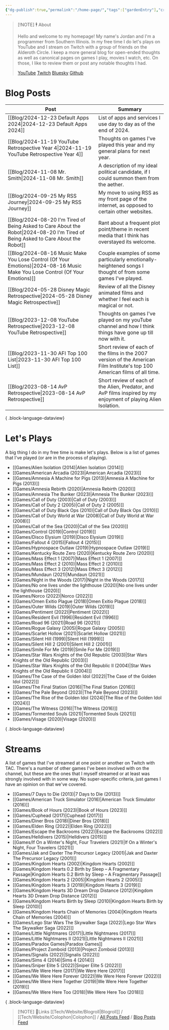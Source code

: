 ```yaml
---
{"dg-publish":true,"permalink":"/home-page/","tags":["gardenEntry"],"created":"2023-11-28","updated":"2024-11-20"}
---
```



> [!NOTE] 🕴 About
>
> Hello and welcome to my homepage! My name's Jordan and I'm a programmer from Southern Illinois. In my free time I do let's plays on YouTube and I stream on Twitch with a group of friends on the Alderoth Circle.  I keep a more general blog for open-ended thoughts as well as canonical pages on games I play, movies I watch, etc. On those, I like to review them or post any notable thoughts I had.
>
> [YouTube](https://youtube.com/@jordan_maynor)
> [Twitch](https://www.twitch.tv/TheAlderothCircle)
> [Bluesky](https://bsky.app/profile/jtm.li)
> [Github](https://github.com/JMaynor)

# Blog Posts

| Post                                                                                                                                 | Summary                                                                                                                    |
| ------------------------------------------------------------------------------------------------------------------------------------ | -------------------------------------------------------------------------------------------------------------------------- |
| [[Blog/2024-12-23 Default Apps 2024\|2024-12-23 Default Apps 2024]]                                                               | List of apps and services I use day to day as of the end of 2024.                                                          |
| [[Blog/2024-11-19 YouTube Retrospective Year 4\|2024-11-19 YouTube Retrospective Year 4]]                                         | Thoughts on games I've played this year and my general plans for next year.                                                |
| [[Blog/2024-11-08 Mr. Smith\|2024-11-08 Mr. Smith]]                                                                               | A description of my ideal political candidate, if I could summon them from the aether.                                     |
| [[Blog/2024-09-25 My RSS Journey\|2024-09-25 My RSS Journey]]                                                                     | My move to using RSS as my front page of the internet, as opposed to certain other websites.                               |
| [[Blog/2024-08-20 I'm Tired of Being Asked to Care About the Robot\|2024-08-20 I'm Tired of Being Asked to Care About the Robot]] | Rant about a frequent plot point/theme in recent media that I think has overstayed its welcome.                            |
| [[Blog/2024-08-16 Music Make You Lose Control (Of Your Emotions)\|2024-08-16 Music Make You Lose Control (Of Your Emotions)]]     | Couple examples of some particularly emotionally-heightened songs I thought of from some games I've played.                |
| [[Blog/2024-05-28 Disney Magic Retrospective\|2024-05-28 Disney Magic Retrospective]]                                             | Review of all the Disney animated films and whether I feel each is magical or not.                                         |
| [[Blog/2023-12-08 YouTube Retrospective\|2023-12-08 YouTube Retrospective]]                                                       | Thoughts on games I've played on my youTube channel and how I think things have gone up till now with it.                  |
| [[Blog/2023-11-30 AFI Top 100 List\|2023-11-30 AFI Top 100 List]]                                                                 | Short review of each of the films in the 2007 version of the American Film Institute's top 100 American films of all time. |
| [[Blog/2023-08-14 AvP Retrospective\|2023-08-14 AvP Retrospective]]                                                               | Short review of each of the Alien, Predator, and AvP films inspired by my enjoyment of playing Alien Isolation.            |

{ .block-language-dataview}

# Let's Plays

A big thing I do in my free time is make let's plays. Below is a list of games that I've played (or are in the process of playing).

- [[Games/Alien Isolation (2014)\|Alien Isolation (2014)]]
- [[Games/American Arcadia (2023)\|American Arcadia (2023)]]
- [[Games/Amnesia A Machine for Pigs (2013)\|Amnesia A Machine for Pigs (2013)]]
- [[Games/Amnesia Rebirth (2020)\|Amnesia Rebirth (2020)]]
- [[Games/Amnesia The Bunker (2023)\|Amnesia The Bunker (2023)]]
- [[Games/Call of Duty (2003)\|Call of Duty (2003)]]
- [[Games/Call of Duty 2 (2005)\|Call of Duty 2 (2005)]]
- [[Games/Call of Duty Black Ops (2010)\|Call of Duty Black Ops (2010)]]
- [[Games/Call of Duty World at War (2008)\|Call of Duty World at War (2008)]]
- [[Games/Call of the Sea (2020)\|Call of the Sea (2020)]]
- [[Games/Control (2019)\|Control (2019)]]
- [[Games/Disco Elysium (2019)\|Disco Elysium (2019)]]
- [[Games/Fallout 4 (2015)\|Fallout 4 (2015)]]
- [[Games/Hypnospace Outlaw (2019)\|Hypnospace Outlaw (2019)]]
- [[Games/Kentucky Route Zero (2020)\|Kentucky Route Zero (2020)]]
- [[Games/Mass Effect 1 (2007)\|Mass Effect 1 (2007)]]
- [[Games/Mass Effect 2 (2010)\|Mass Effect 2 (2010)]]
- [[Games/Mass Effect 3 (2012)\|Mass Effect 3 (2012)]]
- [[Games/Mundaun (2021)\|Mundaun (2021)]]
- [[Games/Night in the Woods (2017)\|Night in the Woods (2017)]]
- [[Games/No one lives under the lighthouse (2020)\|No one lives under the lighthouse (2020)]]
- [[Games/Norco (2022)\|Norco (2022)]]
- [[Games/Omen Exitio Plague (2018)\|Omen Exitio Plague (2018)]]
- [[Games/Outer Wilds (2019)\|Outer Wilds (2019)]]
- [[Games/Pentiment (2022)\|Pentiment (2022)]]
- [[Games/Resident Evil (1996)\|Resident Evil (1996)]]
- [[Games/Road 96 (2021)\|Road 96 (2021)]]
- [[Games/Rogue Galaxy (2005)\|Rogue Galaxy (2005)]]
- [[Games/Scarlet Hollow (2021)\|Scarlet Hollow (2021)]]
- [[Games/Silent Hill (1999)\|Silent Hill (1999)]]
- [[Games/Silent Hill 2 (2001)\|Silent Hill 2 (2001)]]
- [[Games/Smile For Me (2019)\|Smile For Me (2019)]]
- [[Games/Star Wars Knights of the Old Republic (2003)\|Star Wars Knights of the Old Republic (2003)]]
- [[Games/Star Wars Knights of the Old Republic II (2004)\|Star Wars Knights of the Old Republic II (2004)]]
- [[Games/The Case of the Golden Idol (2022)\|The Case of the Golden Idol (2022)]]
- [[Games/The Final Station (2016)\|The Final Station (2016)]]
- [[Games/The Pale Beyond (2023)\|The Pale Beyond (2023)]]
- [[Games/The Rise of the Golden Idol (2024)\|The Rise of the Golden Idol (2024)]]
- [[Games/The Witness (2016)\|The Witness (2016)]]
- [[Games/Tormented Souls (2021)\|Tormented Souls (2021)]]
- [[Games/Visage (2020)\|Visage (2020)]]

{ .block-language-dataview}

# Streams

A list of games that I've streamed at one point or another on Twitch with TAC. There's a number of other games I've been involved with on the channel, but these are the ones that I myself streamed or at least was strongly involved with in some way. No super-specific criteria, just games I have an opinion on that we've covered.

- [[Games/7 Days to Die (2013)\|7 Days to Die (2013)]]
- [[Games/American Truck Simulator (2016)\|American Truck Simulator (2016)]]
- [[Games/Book of Hours (2023)\|Book of Hours (2023)]]
- [[Games/Cuphead (2017)\|Cuphead (2017)]]
- [[Games/Diner Bros (2018)\|Diner Bros (2018)]]
- [[Games/Elden Ring (2022)\|Elden Ring (2022)]]
- [[Games/Escape the Backrooms (2022)\|Escape the Backrooms (2022)]]
- [[Games/Helldivers (2015)\|Helldivers (2015)]]
- [[Games/If On a Winter's Night, Four Travelers (2021)\|If On a Winter's Night, Four Travelers (2021)]]
- [[Games/Jak and Daxter The Precursor Legacy (2001)\|Jak and Daxter The Precursor Legacy (2001)]]
- [[Games/Kingdom Hearts (2002)\|Kingdom Hearts (2002)]]
- [[Games/Kingdom Hearts 0.2 Birth by Sleep – A Fragmentary Passage\|Kingdom Hearts 0.2 Birth by Sleep – A Fragmentary Passage]]
- [[Games/Kingdom Hearts 2 (2005)\|Kingdom Hearts 2 (2005)]]
- [[Games/Kingdom Hearts 3 (2019)\|Kingdom Hearts 3 (2019)]]
- [[Games/Kingdom Hearts 3D Dream Drop Distance (2012)\|Kingdom Hearts 3D Dream Drop Distance (2012)]]
- [[Games/Kingdom Hearts Birth by Sleep (2010)\|Kingdom Hearts Birth by Sleep (2010)]]
- [[Games/Kingdom Hearts Chain of Memories (2004)\|Kingdom Hearts Chain of Memories (2004)]]
- [[Games/Lego Star Wars The Skywalker Saga (2022)\|Lego Star Wars The Skywalker Saga (2022)]]
- [[Games/Little Nightmares (2017)\|Little Nightmares (2017)]]
- [[Games/Little Nightmares II (2021)\|Little Nightmares II (2021)]]
- [[Games/Paradox Games\|Paradox Games]]
- [[Games/Project Zomboid (2013)\|Project Zomboid (2013)]]
- [[Games/Signalis (2022)\|Signalis (2022)]]
- [[Games/Sims 4 (2014)\|Sims 4 (2014)]]
- [[Games/Sniper Elite 5 (2022)\|Sniper Elite 5 (2022)]]
- [[Games/We Were Here (2017)\|We Were Here (2017)]]
- [[Games/We Were Here Forever (2022)\|We Were Here Forever (2022)]]
- [[Games/We Were Here Together (2019)\|We Were Here Together (2019)]]
- [[Games/We Were Here Too (2018)\|We Were Here Too (2018)]]

{ .block-language-dataview}

> [!NOTE]  🔗Links
> [[Tech/Website/Blogroll\|Blogroll]] / [[Tech/Website/Colophon\|Colophon]] / [All Posts Feed](https://jtm.li/feed.xml) / [Blog Posts Feed](https://jtm.li/blogfeed.xml)
